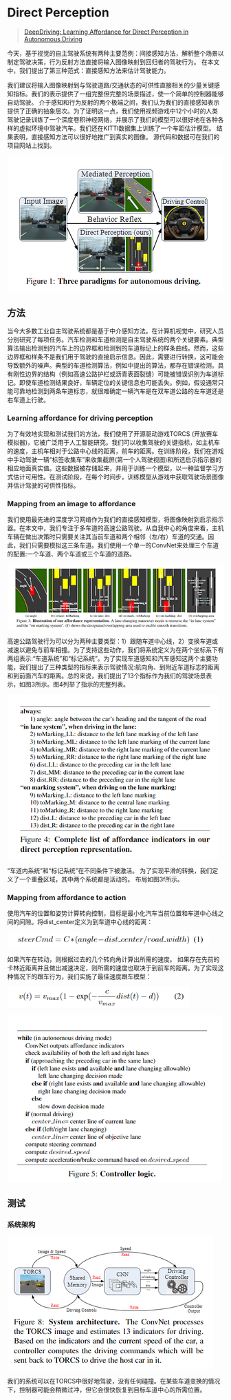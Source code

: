 # Direct Perception



> [DeepDriving: Learning Affordance for Direct Perception in Autonomous Driving](https://arxiv.org/pdf/1505.00256.pdf)

今天，基于视觉的自主驾驶系统有两种主要范例：间接感知方法，解析整个场景以制定驾驶决策，行为反射方法直接将输入图像映射到回归者的驾驶行为。 在本文中，我们提出了第三种范式：直接感知方法来估计驾驶能力。

我们建议将输入图像映射到与驾驶道路/交通状态的可供性直接相关的少量关键感知指标。我们的表示提供了一组完整但完整的场景描述，使一个简单的控制器能够自动驾驶。 介于感知和行为反射的两个极端之间，我们认为我们的直接感知表示提供了正确的抽象层次。为了证明这一点，我们使用视频游戏中12个小时的人类驾驶记录训练了一个深度卷积神经网络，并展示了我们的模型可以很好地在各种各样的虚拟环境中驾驶汽车。我们还在KITTI数据集上训练了一个车距估计模型。 结果表明，直接感知方法可以很好地推广到真实的图像。 源代码和数据可在我们的项目网站上找到。

![](../../.gitbook/assets/image%20%2846%29.png)

## 方法

当今大多数工业自主驾驶系统都是基于中介感知方法。在计算机视觉中，研究人员分别研究了每项任务。汽车检测和车道检测是自主驾驶系统的两个关键要素。典型算法输出检测到的汽车上的边界框和检测到的车道标记上的样条曲线。然而，这些边界框和样条不是我们用于驾驶的直接启示信息。因此，需要进行转换，这可能会导致额外的噪声。典型的车道检测算法，例如中提出的算法，都存在错误检测。具有刚性边界的结构（例如高速公路护栏或沥青表面裂缝）可能被错误识别为车道标记。即使车道检测结果良好，车辆定位的关键信息也可能丢失。例如，假设通常只能可靠地检测到两条车道标志，就很难确定一辆汽车是在双车道公路的左车道还是右车道上行驶。

### Learning affordance for driving perception

为了有效地实现和测试我们的方法，我们使用了开源驱动游戏TORCS \(开放赛车模拟器\)，它被广泛用于人工智能研究。我们可以收集驾驶的关键指标，如主机车的速度，主机车相对于公路中心线的距离，前车的距离。在训练阶段，我们在游戏中手动驾驶一辆“标签收集车”来收集截屏\(第一个人驾驶视图\)和所选启示指示器的相应地面真实值。这些数据被存储起来，并用于训练一个模型，以一种监督学习方式估计可用性。在测试阶段，在每个时间步，训练模型从游戏中获取驾驶场景图像并估计驾驶的可供性指标。

### Mapping from an image to affordance

我们使用最先进的深度学习网络作为我们的直接感知模型，将图像映射到启示指示器。在本文中，我们专注于多车道的高速公路驾驶。从自我中心的角度来看，主机车辆在做出决策时只需要关注其当前车道和两个相邻（左/右）车道的交通。因此，我们只需要模拟这三条车道。我们使用一个单一的ConvNet来处理三个车道的配置:一个车道、两个车道或三个车道的道路。

![](../../.gitbook/assets/image%20%28154%29.png)

高速公路驾驶行为可以分为两种主要类型：1）跟随车道中心线，2）变换车道或减速以避免与前车相撞。为了支持这些动作，我们将系统定义为在两个坐标系下有两组表示:“车道系统”和“标记系统”。为了实现车道感知和汽车感知这两个主要功能，我们提出了三种类型的指标来表示驾驶情况:航向角、到附近车道标志的距离和到前面汽车的距离。总的来说，我们提出了13个指标作为我们的驾驶场景表示，如图3所示。图4列举了指示的完整列表。

![](../../.gitbook/assets/image%20%28175%29.png)

“车道内系统”和“标记系统”在不同条件下被激活。 为了实现平滑的转换，我们定义了一个重叠区域，其中两个系统都是活动的。 布局如图3f所示。

### Mapping from affordance to action

使用汽车的位置和姿势计算转向控制，目标是最小化汽车当前位置和车道中心线之间的间隙。将dist\_center定义为到车道中心线的距离：

![](../../.gitbook/assets/image%20%28131%29.png)

如果汽车在转动，则根据过去的几个转向角计算出所需的速度。 如果存在先前的卡林近距离并且做出减速决定，则所需的速度也取决于到前车的距离。为了实现这种情况下的跟车行为，我们实施了最佳速度跟车模型：

![](../../.gitbook/assets/image%20%28128%29.png)

![](../../.gitbook/assets/image%20%2833%29.png)

## 测试

### 系统架构

![](../../.gitbook/assets/image%20%28116%29.png)

我们的系统可以在TORCS中很好地驾驶，没有任何碰撞。在某些车道变换的情况下，控制器可能会稍微过冲，但它会很快恢复到目标车道中心的所需位置。









